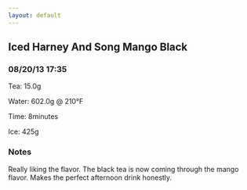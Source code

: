 ```yaml
---
layout: default
---
```


## Iced Harney And Song Mango Black
### 08/20/13 17:35

Tea: 15.0g

Water: 602.0g @ 210°F

Time: 8minutes

Ice: 425g

### Notes ###

Really liking the flavor. The black tea is now coming through the mango flavor.
Makes the perfect afternoon drink honestly.

